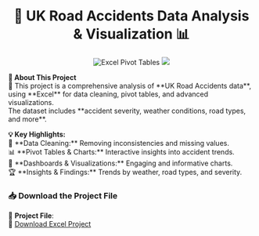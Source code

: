 <h1 align="center">🚗 UK Road Accidents Data Analysis & Visualization 📊</h1>

<p align="center">
    <img src="https://img.shields.io/badge/Excel-Pivot%20Tables-green?style=for-the-badge&logo=microsoft-excel" alt="Excel Pivot Tables">
    <img src="https://img.shields.io/badge/Visualization-Charts-orange?style=for-the-badge">
</p>

<p align="left">
<b>📖 About This Project</b>  
<br>
🚀 This project is a comprehensive analysis of **UK Road Accidents data**, using **Excel** for data cleaning, pivot tables, and advanced visualizations.  
<br>
The dataset includes **accident severity, weather conditions, road types, and more**.  
</p>

<p align="left">
<b>💡 Key Highlights:</b>  
<br>
🧹 **Data Cleaning:** Removing inconsistencies and missing values.  
<br>
📊 **Pivot Tables & Charts:** Interactive insights into accident trends.  
<br>
🎨 **Dashboards & Visualizations:** Engaging and informative charts.  
<br>
🏆 **Insights & Findings:** Trends by weather, road types, and severity.  
</p>

<h3>📥 Download the Project File</h3>

📂 **Project File**:  
🔗 [Download Excel Project](https://github.com/your-username/your-repo-name/raw/main/Excel%20Project%201.xlsx)
